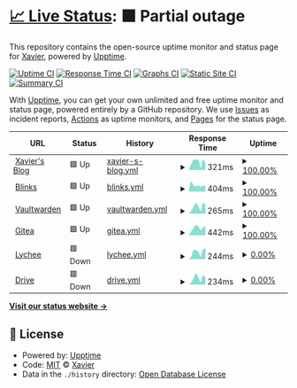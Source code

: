# [📈 Live Status](https://ZhangXavier.github.io/upptime): <!--live status--> **🟧 Partial outage**

This repository contains the open-source uptime monitor and status page for [Xavier](www.zxavier.com), powered by [Upptime](https://github.com/upptime/upptime).

[![Uptime CI](https://github.com/ZhangXavier/upptime/workflows/Uptime%20CI/badge.svg)](https://github.com/ZhangXavier/upptime/actions?query=workflow%3A%22Uptime+CI%22)
[![Response Time CI](https://github.com/ZhangXavier/upptime/workflows/Response%20Time%20CI/badge.svg)](https://github.com/ZhangXavier/upptime/actions?query=workflow%3A%22Response+Time+CI%22)
[![Graphs CI](https://github.com/ZhangXavier/upptime/workflows/Graphs%20CI/badge.svg)](https://github.com/ZhangXavier/upptime/actions?query=workflow%3A%22Graphs+CI%22)
[![Static Site CI](https://github.com/ZhangXavier/upptime/workflows/Static%20Site%20CI/badge.svg)](https://github.com/ZhangXavier/upptime/actions?query=workflow%3A%22Static+Site+CI%22)
[![Summary CI](https://github.com/ZhangXavier/upptime/workflows/Summary%20CI/badge.svg)](https://github.com/ZhangXavier/upptime/actions?query=workflow%3A%22Summary+CI%22)

With [Upptime](https://upptime.js.org), you can get your own unlimited and free uptime monitor and status page, powered entirely by a GitHub repository. We use [Issues](https://github.com/ZhangXavier/upptime/issues) as incident reports, [Actions](https://github.com/ZhangXavier/upptime/actions) as uptime monitors, and [Pages](https://ZhangXavier.github.io/upptime) for the status page.

<!--start: status pages-->
<!-- This summary is generated by Upptime (https://github.com/upptime/upptime) -->
<!-- Do not edit this manually, your changes will be overwritten -->
<!-- prettier-ignore -->
| URL | Status | History | Response Time | Uptime |
| --- | ------ | ------- | ------------- | ------ |
| <img alt="" src="https://icons.duckduckgo.com/ip3/www.zxavier.com.ico" height="13"> [Xavier's Blog](https://www.zxavier.com) | 🟩 Up | [xavier-s-blog.yml](https://github.com/z-xavier/upptime/commits/HEAD/history/xavier-s-blog.yml) | <details><summary><img alt="Response time graph" src="./graphs/xavier-s-blog/response-time-week.png" height="20"> 321ms</summary><br><a href="https://z-xavier.github.io/upptime/history/xavier-s-blog"><img alt="Response time 254" src="https://img.shields.io/endpoint?url=https%3A%2F%2Fraw.githubusercontent.com%2Fz-xavier%2Fupptime%2FHEAD%2Fapi%2Fxavier-s-blog%2Fresponse-time.json"></a><br><a href="https://z-xavier.github.io/upptime/history/xavier-s-blog"><img alt="24-hour response time 458" src="https://img.shields.io/endpoint?url=https%3A%2F%2Fraw.githubusercontent.com%2Fz-xavier%2Fupptime%2FHEAD%2Fapi%2Fxavier-s-blog%2Fresponse-time-day.json"></a><br><a href="https://z-xavier.github.io/upptime/history/xavier-s-blog"><img alt="7-day response time 321" src="https://img.shields.io/endpoint?url=https%3A%2F%2Fraw.githubusercontent.com%2Fz-xavier%2Fupptime%2FHEAD%2Fapi%2Fxavier-s-blog%2Fresponse-time-week.json"></a><br><a href="https://z-xavier.github.io/upptime/history/xavier-s-blog"><img alt="30-day response time 278" src="https://img.shields.io/endpoint?url=https%3A%2F%2Fraw.githubusercontent.com%2Fz-xavier%2Fupptime%2FHEAD%2Fapi%2Fxavier-s-blog%2Fresponse-time-month.json"></a><br><a href="https://z-xavier.github.io/upptime/history/xavier-s-blog"><img alt="1-year response time 258" src="https://img.shields.io/endpoint?url=https%3A%2F%2Fraw.githubusercontent.com%2Fz-xavier%2Fupptime%2FHEAD%2Fapi%2Fxavier-s-blog%2Fresponse-time-year.json"></a></details> | <details><summary><a href="https://z-xavier.github.io/upptime/history/xavier-s-blog">100.00%</a></summary><a href="https://z-xavier.github.io/upptime/history/xavier-s-blog"><img alt="All-time uptime 99.54%" src="https://img.shields.io/endpoint?url=https%3A%2F%2Fraw.githubusercontent.com%2Fz-xavier%2Fupptime%2FHEAD%2Fapi%2Fxavier-s-blog%2Fuptime.json"></a><br><a href="https://z-xavier.github.io/upptime/history/xavier-s-blog"><img alt="24-hour uptime 100.00%" src="https://img.shields.io/endpoint?url=https%3A%2F%2Fraw.githubusercontent.com%2Fz-xavier%2Fupptime%2FHEAD%2Fapi%2Fxavier-s-blog%2Fuptime-day.json"></a><br><a href="https://z-xavier.github.io/upptime/history/xavier-s-blog"><img alt="7-day uptime 100.00%" src="https://img.shields.io/endpoint?url=https%3A%2F%2Fraw.githubusercontent.com%2Fz-xavier%2Fupptime%2FHEAD%2Fapi%2Fxavier-s-blog%2Fuptime-week.json"></a><br><a href="https://z-xavier.github.io/upptime/history/xavier-s-blog"><img alt="30-day uptime 100.00%" src="https://img.shields.io/endpoint?url=https%3A%2F%2Fraw.githubusercontent.com%2Fz-xavier%2Fupptime%2FHEAD%2Fapi%2Fxavier-s-blog%2Fuptime-month.json"></a><br><a href="https://z-xavier.github.io/upptime/history/xavier-s-blog"><img alt="1-year uptime 100.00%" src="https://img.shields.io/endpoint?url=https%3A%2F%2Fraw.githubusercontent.com%2Fz-xavier%2Fupptime%2FHEAD%2Fapi%2Fxavier-s-blog%2Fuptime-year.json"></a></details>
| <img alt="" src="https://icons.duckduckgo.com/ip3/url.zxavier.com.ico" height="13"> [Blinks](https://url.zxavier.com) | 🟩 Up | [blinks.yml](https://github.com/z-xavier/upptime/commits/HEAD/history/blinks.yml) | <details><summary><img alt="Response time graph" src="./graphs/blinks/response-time-week.png" height="20"> 404ms</summary><br><a href="https://z-xavier.github.io/upptime/history/blinks"><img alt="Response time 285" src="https://img.shields.io/endpoint?url=https%3A%2F%2Fraw.githubusercontent.com%2Fz-xavier%2Fupptime%2FHEAD%2Fapi%2Fblinks%2Fresponse-time.json"></a><br><a href="https://z-xavier.github.io/upptime/history/blinks"><img alt="24-hour response time 431" src="https://img.shields.io/endpoint?url=https%3A%2F%2Fraw.githubusercontent.com%2Fz-xavier%2Fupptime%2FHEAD%2Fapi%2Fblinks%2Fresponse-time-day.json"></a><br><a href="https://z-xavier.github.io/upptime/history/blinks"><img alt="7-day response time 404" src="https://img.shields.io/endpoint?url=https%3A%2F%2Fraw.githubusercontent.com%2Fz-xavier%2Fupptime%2FHEAD%2Fapi%2Fblinks%2Fresponse-time-week.json"></a><br><a href="https://z-xavier.github.io/upptime/history/blinks"><img alt="30-day response time 430" src="https://img.shields.io/endpoint?url=https%3A%2F%2Fraw.githubusercontent.com%2Fz-xavier%2Fupptime%2FHEAD%2Fapi%2Fblinks%2Fresponse-time-month.json"></a><br><a href="https://z-xavier.github.io/upptime/history/blinks"><img alt="1-year response time 300" src="https://img.shields.io/endpoint?url=https%3A%2F%2Fraw.githubusercontent.com%2Fz-xavier%2Fupptime%2FHEAD%2Fapi%2Fblinks%2Fresponse-time-year.json"></a></details> | <details><summary><a href="https://z-xavier.github.io/upptime/history/blinks">100.00%</a></summary><a href="https://z-xavier.github.io/upptime/history/blinks"><img alt="All-time uptime 99.59%" src="https://img.shields.io/endpoint?url=https%3A%2F%2Fraw.githubusercontent.com%2Fz-xavier%2Fupptime%2FHEAD%2Fapi%2Fblinks%2Fuptime.json"></a><br><a href="https://z-xavier.github.io/upptime/history/blinks"><img alt="24-hour uptime 100.00%" src="https://img.shields.io/endpoint?url=https%3A%2F%2Fraw.githubusercontent.com%2Fz-xavier%2Fupptime%2FHEAD%2Fapi%2Fblinks%2Fuptime-day.json"></a><br><a href="https://z-xavier.github.io/upptime/history/blinks"><img alt="7-day uptime 100.00%" src="https://img.shields.io/endpoint?url=https%3A%2F%2Fraw.githubusercontent.com%2Fz-xavier%2Fupptime%2FHEAD%2Fapi%2Fblinks%2Fuptime-week.json"></a><br><a href="https://z-xavier.github.io/upptime/history/blinks"><img alt="30-day uptime 99.96%" src="https://img.shields.io/endpoint?url=https%3A%2F%2Fraw.githubusercontent.com%2Fz-xavier%2Fupptime%2FHEAD%2Fapi%2Fblinks%2Fuptime-month.json"></a><br><a href="https://z-xavier.github.io/upptime/history/blinks"><img alt="1-year uptime 99.99%" src="https://img.shields.io/endpoint?url=https%3A%2F%2Fraw.githubusercontent.com%2Fz-xavier%2Fupptime%2FHEAD%2Fapi%2Fblinks%2Fuptime-year.json"></a></details>
| <img alt="" src="https://icons.duckduckgo.com/ip3/bw.zxavier.com.ico" height="13"> [Vaultwarden](https://bw.zxavier.com) | 🟩 Up | [vaultwarden.yml](https://github.com/z-xavier/upptime/commits/HEAD/history/vaultwarden.yml) | <details><summary><img alt="Response time graph" src="./graphs/vaultwarden/response-time-week.png" height="20"> 265ms</summary><br><a href="https://z-xavier.github.io/upptime/history/vaultwarden"><img alt="Response time 199" src="https://img.shields.io/endpoint?url=https%3A%2F%2Fraw.githubusercontent.com%2Fz-xavier%2Fupptime%2FHEAD%2Fapi%2Fvaultwarden%2Fresponse-time.json"></a><br><a href="https://z-xavier.github.io/upptime/history/vaultwarden"><img alt="24-hour response time 379" src="https://img.shields.io/endpoint?url=https%3A%2F%2Fraw.githubusercontent.com%2Fz-xavier%2Fupptime%2FHEAD%2Fapi%2Fvaultwarden%2Fresponse-time-day.json"></a><br><a href="https://z-xavier.github.io/upptime/history/vaultwarden"><img alt="7-day response time 265" src="https://img.shields.io/endpoint?url=https%3A%2F%2Fraw.githubusercontent.com%2Fz-xavier%2Fupptime%2FHEAD%2Fapi%2Fvaultwarden%2Fresponse-time-week.json"></a><br><a href="https://z-xavier.github.io/upptime/history/vaultwarden"><img alt="30-day response time 252" src="https://img.shields.io/endpoint?url=https%3A%2F%2Fraw.githubusercontent.com%2Fz-xavier%2Fupptime%2FHEAD%2Fapi%2Fvaultwarden%2Fresponse-time-month.json"></a><br><a href="https://z-xavier.github.io/upptime/history/vaultwarden"><img alt="1-year response time 204" src="https://img.shields.io/endpoint?url=https%3A%2F%2Fraw.githubusercontent.com%2Fz-xavier%2Fupptime%2FHEAD%2Fapi%2Fvaultwarden%2Fresponse-time-year.json"></a></details> | <details><summary><a href="https://z-xavier.github.io/upptime/history/vaultwarden">100.00%</a></summary><a href="https://z-xavier.github.io/upptime/history/vaultwarden"><img alt="All-time uptime 99.58%" src="https://img.shields.io/endpoint?url=https%3A%2F%2Fraw.githubusercontent.com%2Fz-xavier%2Fupptime%2FHEAD%2Fapi%2Fvaultwarden%2Fuptime.json"></a><br><a href="https://z-xavier.github.io/upptime/history/vaultwarden"><img alt="24-hour uptime 100.00%" src="https://img.shields.io/endpoint?url=https%3A%2F%2Fraw.githubusercontent.com%2Fz-xavier%2Fupptime%2FHEAD%2Fapi%2Fvaultwarden%2Fuptime-day.json"></a><br><a href="https://z-xavier.github.io/upptime/history/vaultwarden"><img alt="7-day uptime 100.00%" src="https://img.shields.io/endpoint?url=https%3A%2F%2Fraw.githubusercontent.com%2Fz-xavier%2Fupptime%2FHEAD%2Fapi%2Fvaultwarden%2Fuptime-week.json"></a><br><a href="https://z-xavier.github.io/upptime/history/vaultwarden"><img alt="30-day uptime 100.00%" src="https://img.shields.io/endpoint?url=https%3A%2F%2Fraw.githubusercontent.com%2Fz-xavier%2Fupptime%2FHEAD%2Fapi%2Fvaultwarden%2Fuptime-month.json"></a><br><a href="https://z-xavier.github.io/upptime/history/vaultwarden"><img alt="1-year uptime 99.98%" src="https://img.shields.io/endpoint?url=https%3A%2F%2Fraw.githubusercontent.com%2Fz-xavier%2Fupptime%2FHEAD%2Fapi%2Fvaultwarden%2Fuptime-year.json"></a></details>
| <img alt="" src="https://icons.duckduckgo.com/ip3/git.zxavier.com.ico" height="13"> [Gitea](https://git.zxavier.com) | 🟩 Up | [gitea.yml](https://github.com/z-xavier/upptime/commits/HEAD/history/gitea.yml) | <details><summary><img alt="Response time graph" src="./graphs/gitea/response-time-week.png" height="20"> 442ms</summary><br><a href="https://z-xavier.github.io/upptime/history/gitea"><img alt="Response time 867" src="https://img.shields.io/endpoint?url=https%3A%2F%2Fraw.githubusercontent.com%2Fz-xavier%2Fupptime%2FHEAD%2Fapi%2Fgitea%2Fresponse-time.json"></a><br><a href="https://z-xavier.github.io/upptime/history/gitea"><img alt="24-hour response time 491" src="https://img.shields.io/endpoint?url=https%3A%2F%2Fraw.githubusercontent.com%2Fz-xavier%2Fupptime%2FHEAD%2Fapi%2Fgitea%2Fresponse-time-day.json"></a><br><a href="https://z-xavier.github.io/upptime/history/gitea"><img alt="7-day response time 442" src="https://img.shields.io/endpoint?url=https%3A%2F%2Fraw.githubusercontent.com%2Fz-xavier%2Fupptime%2FHEAD%2Fapi%2Fgitea%2Fresponse-time-week.json"></a><br><a href="https://z-xavier.github.io/upptime/history/gitea"><img alt="30-day response time 412" src="https://img.shields.io/endpoint?url=https%3A%2F%2Fraw.githubusercontent.com%2Fz-xavier%2Fupptime%2FHEAD%2Fapi%2Fgitea%2Fresponse-time-month.json"></a><br><a href="https://z-xavier.github.io/upptime/history/gitea"><img alt="1-year response time 439" src="https://img.shields.io/endpoint?url=https%3A%2F%2Fraw.githubusercontent.com%2Fz-xavier%2Fupptime%2FHEAD%2Fapi%2Fgitea%2Fresponse-time-year.json"></a></details> | <details><summary><a href="https://z-xavier.github.io/upptime/history/gitea">100.00%</a></summary><a href="https://z-xavier.github.io/upptime/history/gitea"><img alt="All-time uptime 71.26%" src="https://img.shields.io/endpoint?url=https%3A%2F%2Fraw.githubusercontent.com%2Fz-xavier%2Fupptime%2FHEAD%2Fapi%2Fgitea%2Fuptime.json"></a><br><a href="https://z-xavier.github.io/upptime/history/gitea"><img alt="24-hour uptime 100.00%" src="https://img.shields.io/endpoint?url=https%3A%2F%2Fraw.githubusercontent.com%2Fz-xavier%2Fupptime%2FHEAD%2Fapi%2Fgitea%2Fuptime-day.json"></a><br><a href="https://z-xavier.github.io/upptime/history/gitea"><img alt="7-day uptime 100.00%" src="https://img.shields.io/endpoint?url=https%3A%2F%2Fraw.githubusercontent.com%2Fz-xavier%2Fupptime%2FHEAD%2Fapi%2Fgitea%2Fuptime-week.json"></a><br><a href="https://z-xavier.github.io/upptime/history/gitea"><img alt="30-day uptime 100.00%" src="https://img.shields.io/endpoint?url=https%3A%2F%2Fraw.githubusercontent.com%2Fz-xavier%2Fupptime%2FHEAD%2Fapi%2Fgitea%2Fuptime-month.json"></a><br><a href="https://z-xavier.github.io/upptime/history/gitea"><img alt="1-year uptime 97.85%" src="https://img.shields.io/endpoint?url=https%3A%2F%2Fraw.githubusercontent.com%2Fz-xavier%2Fupptime%2FHEAD%2Fapi%2Fgitea%2Fuptime-year.json"></a></details>
| <img alt="" src="https://icons.duckduckgo.com/ip3/image.zxavier.com.ico" height="13"> [Lychee](https://image.zxavier.com) | 🟥 Down | [lychee.yml](https://github.com/z-xavier/upptime/commits/HEAD/history/lychee.yml) | <details><summary><img alt="Response time graph" src="./graphs/lychee/response-time-week.png" height="20"> 244ms</summary><br><a href="https://z-xavier.github.io/upptime/history/lychee"><img alt="Response time 352" src="https://img.shields.io/endpoint?url=https%3A%2F%2Fraw.githubusercontent.com%2Fz-xavier%2Fupptime%2FHEAD%2Fapi%2Flychee%2Fresponse-time.json"></a><br><a href="https://z-xavier.github.io/upptime/history/lychee"><img alt="24-hour response time 219" src="https://img.shields.io/endpoint?url=https%3A%2F%2Fraw.githubusercontent.com%2Fz-xavier%2Fupptime%2FHEAD%2Fapi%2Flychee%2Fresponse-time-day.json"></a><br><a href="https://z-xavier.github.io/upptime/history/lychee"><img alt="7-day response time 244" src="https://img.shields.io/endpoint?url=https%3A%2F%2Fraw.githubusercontent.com%2Fz-xavier%2Fupptime%2FHEAD%2Fapi%2Flychee%2Fresponse-time-week.json"></a><br><a href="https://z-xavier.github.io/upptime/history/lychee"><img alt="30-day response time 210" src="https://img.shields.io/endpoint?url=https%3A%2F%2Fraw.githubusercontent.com%2Fz-xavier%2Fupptime%2FHEAD%2Fapi%2Flychee%2Fresponse-time-month.json"></a><br><a href="https://z-xavier.github.io/upptime/history/lychee"><img alt="1-year response time 283" src="https://img.shields.io/endpoint?url=https%3A%2F%2Fraw.githubusercontent.com%2Fz-xavier%2Fupptime%2FHEAD%2Fapi%2Flychee%2Fresponse-time-year.json"></a></details> | <details><summary><a href="https://z-xavier.github.io/upptime/history/lychee">0.00%</a></summary><a href="https://z-xavier.github.io/upptime/history/lychee"><img alt="All-time uptime 68.55%" src="https://img.shields.io/endpoint?url=https%3A%2F%2Fraw.githubusercontent.com%2Fz-xavier%2Fupptime%2FHEAD%2Fapi%2Flychee%2Fuptime.json"></a><br><a href="https://z-xavier.github.io/upptime/history/lychee"><img alt="24-hour uptime 0.00%" src="https://img.shields.io/endpoint?url=https%3A%2F%2Fraw.githubusercontent.com%2Fz-xavier%2Fupptime%2FHEAD%2Fapi%2Flychee%2Fuptime-day.json"></a><br><a href="https://z-xavier.github.io/upptime/history/lychee"><img alt="7-day uptime 0.00%" src="https://img.shields.io/endpoint?url=https%3A%2F%2Fraw.githubusercontent.com%2Fz-xavier%2Fupptime%2FHEAD%2Fapi%2Flychee%2Fuptime-week.json"></a><br><a href="https://z-xavier.github.io/upptime/history/lychee"><img alt="30-day uptime 0.00%" src="https://img.shields.io/endpoint?url=https%3A%2F%2Fraw.githubusercontent.com%2Fz-xavier%2Fupptime%2FHEAD%2Fapi%2Flychee%2Fuptime-month.json"></a><br><a href="https://z-xavier.github.io/upptime/history/lychee"><img alt="1-year uptime 32.13%" src="https://img.shields.io/endpoint?url=https%3A%2F%2Fraw.githubusercontent.com%2Fz-xavier%2Fupptime%2FHEAD%2Fapi%2Flychee%2Fuptime-year.json"></a></details>
| <img alt="" src="https://icons.duckduckgo.com/ip3/drive.zxavier.com.ico" height="13"> [Drive](https://drive.zxavier.com) | 🟥 Down | [drive.yml](https://github.com/z-xavier/upptime/commits/HEAD/history/drive.yml) | <details><summary><img alt="Response time graph" src="./graphs/drive/response-time-week.png" height="20"> 234ms</summary><br><a href="https://z-xavier.github.io/upptime/history/drive"><img alt="Response time 195" src="https://img.shields.io/endpoint?url=https%3A%2F%2Fraw.githubusercontent.com%2Fz-xavier%2Fupptime%2FHEAD%2Fapi%2Fdrive%2Fresponse-time.json"></a><br><a href="https://z-xavier.github.io/upptime/history/drive"><img alt="24-hour response time 304" src="https://img.shields.io/endpoint?url=https%3A%2F%2Fraw.githubusercontent.com%2Fz-xavier%2Fupptime%2FHEAD%2Fapi%2Fdrive%2Fresponse-time-day.json"></a><br><a href="https://z-xavier.github.io/upptime/history/drive"><img alt="7-day response time 234" src="https://img.shields.io/endpoint?url=https%3A%2F%2Fraw.githubusercontent.com%2Fz-xavier%2Fupptime%2FHEAD%2Fapi%2Fdrive%2Fresponse-time-week.json"></a><br><a href="https://z-xavier.github.io/upptime/history/drive"><img alt="30-day response time 213" src="https://img.shields.io/endpoint?url=https%3A%2F%2Fraw.githubusercontent.com%2Fz-xavier%2Fupptime%2FHEAD%2Fapi%2Fdrive%2Fresponse-time-month.json"></a><br><a href="https://z-xavier.github.io/upptime/history/drive"><img alt="1-year response time 200" src="https://img.shields.io/endpoint?url=https%3A%2F%2Fraw.githubusercontent.com%2Fz-xavier%2Fupptime%2FHEAD%2Fapi%2Fdrive%2Fresponse-time-year.json"></a></details> | <details><summary><a href="https://z-xavier.github.io/upptime/history/drive">0.00%</a></summary><a href="https://z-xavier.github.io/upptime/history/drive"><img alt="All-time uptime 93.93%" src="https://img.shields.io/endpoint?url=https%3A%2F%2Fraw.githubusercontent.com%2Fz-xavier%2Fupptime%2FHEAD%2Fapi%2Fdrive%2Fuptime.json"></a><br><a href="https://z-xavier.github.io/upptime/history/drive"><img alt="24-hour uptime 0.00%" src="https://img.shields.io/endpoint?url=https%3A%2F%2Fraw.githubusercontent.com%2Fz-xavier%2Fupptime%2FHEAD%2Fapi%2Fdrive%2Fuptime-day.json"></a><br><a href="https://z-xavier.github.io/upptime/history/drive"><img alt="7-day uptime 0.00%" src="https://img.shields.io/endpoint?url=https%3A%2F%2Fraw.githubusercontent.com%2Fz-xavier%2Fupptime%2FHEAD%2Fapi%2Fdrive%2Fuptime-week.json"></a><br><a href="https://z-xavier.github.io/upptime/history/drive"><img alt="30-day uptime 43.55%" src="https://img.shields.io/endpoint?url=https%3A%2F%2Fraw.githubusercontent.com%2Fz-xavier%2Fupptime%2FHEAD%2Fapi%2Fdrive%2Fuptime-month.json"></a><br><a href="https://z-xavier.github.io/upptime/history/drive"><img alt="1-year uptime 95.29%" src="https://img.shields.io/endpoint?url=https%3A%2F%2Fraw.githubusercontent.com%2Fz-xavier%2Fupptime%2FHEAD%2Fapi%2Fdrive%2Fuptime-year.json"></a></details>

<!--end: status pages-->

[**Visit our status website →**](https://ZhangXavier.github.io/upptime)

## 📄 License

- Powered by: [Upptime](https://github.com/upptime/upptime)
- Code: [MIT](./LICENSE) © [Xavier](www.zxavier.com)
- Data in the `./history` directory: [Open Database License](https://opendatacommons.org/licenses/odbl/1-0/)
